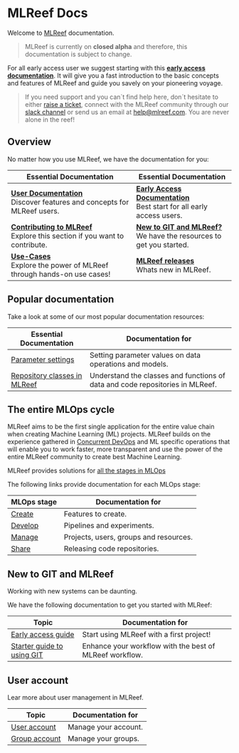 # MLReef Docs

Welcome to [MLReef](https://mlreef.com) documentation.

> MLReef is currently on **closed alpha** and therefore, this documentation is subject to change.

For all early access user we suggest starting with this [**early access documentation**](2-early_access_guide.md). It will give you a fast introduction to the basic concepts and features of MLReef and guide you savely on your pioneering voyage.

> If you need support and you can´t find help here, don´t hesitate to either [raise a ticket](https://gitlab.com/mlreef/frontend/issues), connect with the MLReef community through our [slack channel](https://mlreefcommunity.slack.com) or send us an email at help@mlreef.com. You are never alone in the reef!


## Overview

No matter how you use MLReef, we have the documentation for you:

| Essential Documentation  | Essential Documentation  |
|---|---|
| [**User Documentation**](0-README.md)<br>Discover features and concepts for MLReef users. | [**Early Access Documentation**](2-early_access_guide.md)<br>Best start for all early access users. |
| [**Contributing to MLReef**](1-contributing.md)<br>Explore this section if you want to contribute.  | [**New to GIT and MLReef?**](#new_to_git)<br>We have the resources to get you started.  |
| [**Use-Cases**](3-use_cases/0-README.md)<br>Explore the power of MLReef through hands-on use cases!  | [**MLReef releases**](0-general/1-releases.md)<br>Whats new in MLReef.  |


## Popular documentation

Take a look at some of our most popular documentation resources:

| Essential Documentation | Documentation for |
|---|---|
| [Parameter settings](0-general/0-concepts/3-parameters.md)  | Setting parameter values on data operations and models. |
| [Repository classes in MLReef](0-general/1-repositories/0-README.md)  | Understand the classes and functions of data and code repositories in MLReef. |


## The entire MLOps cycle

MLReef aims to be the first single application for the entire value chain when creating Machine Learning (ML) projects.
MLReef builds on the experience gathered in [Concurrent DevOps](https://en.wikipedia.org/wiki/DevOps) and ML specific operations that will enable you to work faster, more transparent and use the power of the entire MLReef community to create best Machine Learning.

MLReef provides solutions for [all the stages in MLOps](0-general/0-concepts/0-mlops/0-README.md)

The following links provide documentation for each MLOps stage:

| MLOps stage  | Documentation for  |
|---|---|
| [Create](0-general/0-concepts/0-mlops/1-create.md)  | Features to create. |
| [Develop](0-general/0-concepts/0-mlops/2-develop.md)  | Pipelines and experiments. |
| [Manage](0-general/0-concepts/0-mlops/3-manage.md)  | Projects, users, groups and resources. |
| [Share](0-general/0-concepts/0-mlops/4-share.md)  | Releasing code repositories. |

## <a name="new_to_git"></a> New to GIT and MLReef

Working with new systems can be daunting.

We have the following documentation to get you started with MLReef:

| Topic  | Documentation for  |
|---|---|
| [Early access guide](2-early_access_guide.md)  |  Start using MLReef with a first project! |
| [Starter guide to using GIT](0-concepts/1-new_to_git.md)  | Enhance your workflow with the best of MLReef workflow. |


## <a name="user_account"></a> User account

Lear more about user management in MLReef.

| Topic  | Documentation for  |
|---|---|
| [User account](3-settings/1-users.md)  | 	Manage your account. |
| [Group account](3-settings/2-groups.md)  | Manage your groups. |
